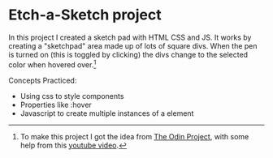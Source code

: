 # Etch-a-Sketch project

In this project I created a sketch pad with HTML CSS and JS. It works by creating a "sketchpad" area made up of lots of square divs. 
When the pen is turned on (this is toggled by clicking) the divs change to the selected color when hovered over.[^1]

Concepts Practiced:
- Using css to style components
- Properties like :hover
- Javascript to create multiple instances of a element

[^1]:To make this project I got the idea from [The Odin Project](https://www.theodinproject.com/lessons/foundations-etch-a-sketch),
    with some help from this [youtube video](https://www.youtube.com/watch?v=dyhuaXeuyGo).